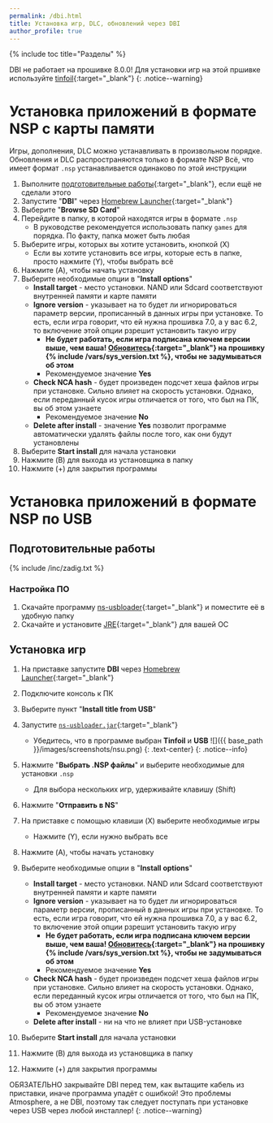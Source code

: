 ```yaml
---
permalink: /dbi.html
title: Установка игр, DLC, обновлений через DBI
author_profile: true
---
```

{% include toc title="Разделы" %}

DBI не работает на прошивке 8.0.0! Для установки игр на этой пршивке используйте [tinfoil](tinfoil){:target="_blank"}
{: .notice--warning}

# Установка приложений в формате NSP с карты памяти

Игры, дополнения, DLC можно устанавливать в произвольном порядке. Обновления и DLC распространяются только в формате NSP
Всё, что имеет формат `.nsp` устанавливается одинаково по этой инструкции

1. Выполните [подготовительные работы](games#подготовительные-работы){:target="_blank"}, если ещё не сделали этого
1. Запустите "**DBI**" через [Homebrew Launcher](launch-hbl){:target="_blank"}
1. Выберите "**Browse SD Card**"
1. Перейдите в папку, в которой находятся игры в формате `.nsp`
	* В руководстве рекомендуется использовать папку `games` для порядка. По факту, папка может быть любая
1. Выберите игры, которых вы хотите установить, кнопкой (X)
	* Если вы хотите установить все игры, которые есть в папке, просто нажмите (Y), чтобы выбрать всё
1. Нажмите (A), чтобы начать установку
1. Выберите необходимые опции в "**Install options**"
	* **Install target** - место установки. NAND или Sdcard соответствуют внутренней памяти и карте памяти
	* **Ignore version** - указывает на то будет ли игнорироваться параметр версии, прописанный в данных игры при установке. То есть, если игра говорит, что ей нужна прошивка 7.0, а у вас 6.2, то включение этой опции рзрешит установить такую игру 
		* **Не будет работать, если игра подписана ключем версии выше, чем ваша! [Обновитесь](update-to-latest){:target="_blank"} на прошивку {% include /vars/sys_version.txt %}, чтобы не задумываться об этом**
		* Рекомендуемое значение **Yes**
	* **Check NCA hash** - будет произведен подсчет хеша файлов игры при установке. Сильно влияет на скорость установки. Однако, если переданный кусок игры отличается от того, что был на ПК, вы об этом узнаете 
		* Рекомендуемое значение **No**
	* **Delete after install** - значение **Yes** позволит программе автоматически удалять файлы после того, как они будут установлены 
1. Выберите **Start install** для начала установки
1. Нажмите (B) для выхода из установщика в папку 
1. Нажмите (+) для закрытия программы

# Установка приложений в формате NSP по USB

## Подготовительные работы 

{% include /inc/zadig.txt %}

### Настройка ПО

1. Скачайте программу [ns-usbloader](https://github.com/developersu/ns-usbloader/releases/latest){:target="_blank"} и поместите её в удобную папку 
1. Скачайте и установите [JRE](https://www.oracle.com/technetwork/java/javase/downloads/jre8-downloads-2133155.html){:target="_blank"} для вашей ОС

## Установка игр 

1. На приставке запустите **DBI** через [Homebrew Launcher](launch-hbl){:target="_blank"}
1. Подключите консоль к ПК 
1. Выберите пункт "**Install title from USB**"
1. Запустите [`ns-usbloader.jar`](https://github.com/developersu/ns-usbloader/releases/latest){:target="_blank"}
	* Убедитесь, что в программе выбран **Tinfoil** и **USB**
		![]({{ base_path }}/images/screenshots/nsu.png) 
		{: .text-center}
		{: .notice--info}

1. Нажмите "**Выбрать .NSP файлы**" и выберите необходимые для установки `.nsp`
	* Для выбора нескольких игр, удерживайте клавишу (Shift)
1. Нажмите "**Отправить в NS**"
1. На приставке с помощью клавиши (X) выберите необходимые игры
	* Нажмите (Y), если нужно выбрать все
1. Нажмите (A), чтобы начать установку
1. Выберите необходимые опции в "**Install options**"
	* **Install target** - место установки. NAND или Sdcard соответствуют внутренней памяти и карте памяти
	* **Ignore version** - указывает на то будет ли игнорироваться параметр версии, прописанный в данных игры при установке. То есть, если игра говорит, что ей нужна прошивка 7.0, а у вас 6.2, то включение этой опции рзрешит установить такую игру 
		* **Не будет работать, если игра подписана ключем версии выше, чем ваша! [Обновитесь](update-to-latest){:target="_blank"} на прошивку {% include /vars/sys_version.txt %}, чтобы не задумываться об этом**
		* Рекомендуемое значение **Yes**
	* **Check NCA hash** - будет произведен подсчет хеша файлов игры при установке. Сильно влияет на скорость установки. Однако, если переданный кусок игры отличается от того, что был на ПК, вы об этом узнаете 
		* Рекомендуемое значение **No**
	* **Delete after install** - ни на что не влияет при USB-установке 
1. Выберите **Start install** для начала установки
1. Нажмите (B) для выхода из установщика в папку 
1. Нажмите (+) для закрытия программы

ОБЯЗАТЕЛЬНО закрывайте DBI перед тем, как вытащите кабель из приставки, иначе программа упадёт с ошибкой! Это проблемы Atmosphere, а не DBI, поэтому так следует поступать при установке через USB через любой инсталлер!
{: .notice--warning}